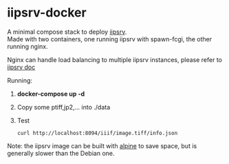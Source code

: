 # iipsrv-docker

A minimal compose stack to deploy [iipsrv](https://github.com/ruven/iipsrv).     
Made with two containers, one running iipsrv with spawn-fcgi, the other running nginx.

Nginx can  handle load balancing to multiple iipsrv instances, please refer to [iipsrv doc](https://iipimage.sourceforge.io/documentation/server/)


Running:

1. **docker-compose up -d**

2. Copy some ptiff,jp2,... into ./data
3. Test

    ```curl http://localhost:8094/iiif/image.tiff/info.json```


Note: the iipsrv image can be built with [alpine](https://github.com/medialibraryonline/iipsrv-docker/blob/master/Dockerfile.alpine) to save space, but is generally slower than the Debian one.